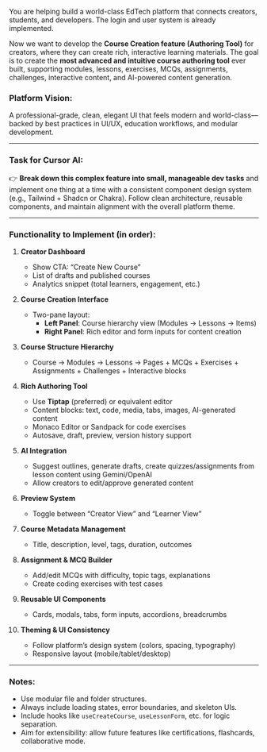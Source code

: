 You are helping build a world-class EdTech platform that connects creators, students, and developers. The login and user system is already implemented.

Now we want to develop the **Course Creation feature (Authoring Tool)** for creators, where they can create rich, interactive learning materials. The goal is to create the **most advanced and intuitive course authoring tool** ever built, supporting modules, lessons, exercises, MCQs, assignments, challenges, interactive content, and AI-powered content generation.

### Platform Vision:
A professional-grade, clean, elegant UI that feels modern and world-class—backed by best practices in UI/UX, education workflows, and modular development.

---

### Task for Cursor AI:

👉 **Break down this complex feature into small, manageable dev tasks** and implement one thing at a time with a consistent component design system (e.g., Tailwind + Shadcn or Chakra). Follow clean architecture, reusable components, and maintain alignment with the overall platform theme.

---

### Functionality to Implement (in order):

1. **Creator Dashboard**
   - Show CTA: “Create New Course”
   - List of drafts and published courses
   - Analytics snippet (total learners, engagement, etc.)

2. **Course Creation Interface**
   - Two-pane layout:
     - **Left Panel**: Course hierarchy view (Modules → Lessons → Items)
     - **Right Panel**: Rich editor and form inputs for content creation

3. **Course Structure Hierarchy**
   - Course → Modules → Lessons → Pages + MCQs + Exercises + Assignments + Challenges + Interactive blocks

4. **Rich Authoring Tool**
   - Use **Tiptap** (preferred) or equivalent editor
   - Content blocks: text, code, media, tabs, images, AI-generated content
   - Monaco Editor or Sandpack for code exercises
   - Autosave, draft, preview, version history support

5. **AI Integration**
   - Suggest outlines, generate drafts, create quizzes/assignments from lesson content using Gemini/OpenAI
   - Allow creators to edit/approve generated content

6. **Preview System**
   - Toggle between “Creator View” and “Learner View”

7. **Course Metadata Management**
   - Title, description, level, tags, duration, outcomes

8. **Assignment & MCQ Builder**
   - Add/edit MCQs with difficulty, topic tags, explanations
   - Create coding exercises with test cases

9. **Reusable UI Components**
   - Cards, modals, tabs, form inputs, accordions, breadcrumbs

10. **Theming & UI Consistency**
    - Follow platform’s design system (colors, spacing, typography)
    - Responsive layout (mobile/tablet/desktop)

---

### Notes:
- Use modular file and folder structures.
- Always include loading states, error boundaries, and skeleton UIs.
- Include hooks like `useCreateCourse`, `useLessonForm`, etc. for logic separation.
- Aim for extensibility: allow future features like certifications, flashcards, collaborative mode.


